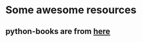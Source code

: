 # Some awesome resources 
## python-books are from [here](https://github.com/Junnplus/awesome-python-books)